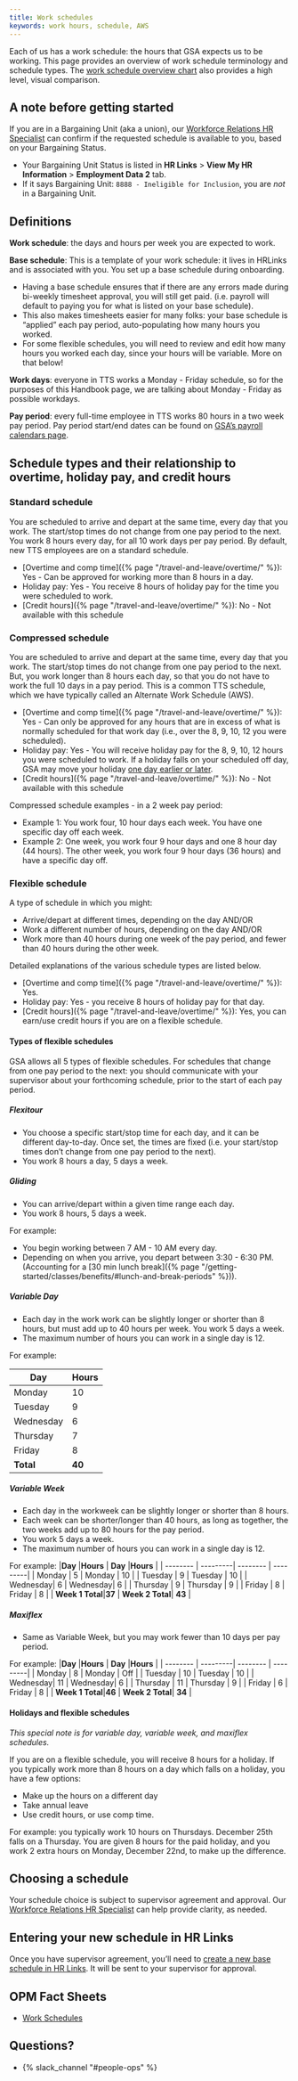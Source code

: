 ```yaml
---
title: Work schedules
keywords: work hours, schedule, AWS
---
```

Each of us has a work schedule: the hours that GSA expects us to be working. This page provides an overview of work schedule terminology and schedule types. The [work schedule overview chart](https://docs.google.com/spreadsheets/d/1isA9L0-ykDIgqCXIRZOdxCL00Jx8jKF4EsFlkMJ_jzY/edit#gid=0) also provides a high level, visual comparison.

## A note before getting started

If you are in a Bargaining Unit (aka a union), our [Workforce Relations HR Specialist](https://docs.google.com/document/d/15glvq9UakKUN8XTRTa6gRkhBHm2whhQyAGmf8ibTtBs/edit#heading=h.65ckjyv9pbpl) can confirm if the requested schedule is available to you, based on your Bargaining Status. 
- Your Bargaining Unit Status is listed in **HR Links** > **View My HR Information** > **Employment Data 2** tab. 
- If it says Bargaining Unit: `8888 - Ineligible for Inclusion`, you are *not* in a Bargaining Unit.

## Definitions
**Work schedule**: the days and hours per week you are expected to work.

**Base schedule**: This is a template of your work schedule: it lives in HRLinks and is associated with you. You set up a base schedule during onboarding. 
- Having a base schedule ensures that if there are any errors made during bi-weekly timesheet approval, you will still get paid. (i.e. payroll will default to paying you for what is listed on your base schedule).
- This also makes timesheets easier for many folks: your base schedule is “applied” each pay period, auto-populating how many hours you worked.
- For some flexible schedules, you will need to review and edit how many hours you worked each day, since your hours will be variable. More on that below!

**Work days**: everyone in TTS works a Monday - Friday schedule, so for the purposes of this Handbook page, we are talking about Monday - Friday as possible workdays.

**Pay period**: every full-time employee in TTS works 80 hours in a two week pay period. Pay period start/end dates can be found on [GSA’s payroll calendars page](https://www.gsa.gov/buy-through-us/purchasing-programs/shared-services/payroll-shared-services/payroll-calendars).

## Schedule types and their relationship to overtime, holiday pay, and credit hours

### Standard schedule 
You are scheduled to arrive and depart at the same time, every day that you work. The start/stop times do not change from one pay period to the next. You work 8 hours every day, for all 10 work days per pay period. By default, new TTS employees are on a standard schedule.
- [Overtime and comp time]({% page "/travel-and-leave/overtime/" %}): Yes - Can be approved for working more than 8 hours in a day.
- Holiday pay: Yes - You receive 8 hours of holiday pay for the time you were scheduled to work.
- [Credit hours]({% page "/travel-and-leave/overtime/" %}): No - Not available with this schedule

### Compressed schedule
You are scheduled to arrive and depart at the same time, every day that you work. The start/stop times do not change from one pay period to the next.  But, you work longer than 8 hours each day, so that you do not have to work the full 10 days in a pay period. This is a common TTS schedule, which we have typically called an Alternate Work Schedule (AWS).
- [Overtime and comp time]({% page "/travel-and-leave/overtime/" %}): Yes - Can only be approved for any hours that are in excess of what is normally scheduled for that work day (i.e., over the 8, 9, 10, 12 you were scheduled).
- Holiday pay: Yes - You will receive holiday pay for the 8, 9, 10, 12 hours you were scheduled to work. If a holiday falls on your scheduled off day, GSA may move your holiday [one day earlier or later](https://www.opm.gov/policy-data-oversight/pay-leave/work-schedules/fact-sheets/Federal-Holidays-In-Lieu-Of-Determination).
- [Credit hours]({% page "/travel-and-leave/overtime/" %}): No - Not available with this schedule

Compressed schedule examples - in a 2 week pay period:
- Example 1: You work four, 10 hour days each week. You have one specific day off each week.
- Example 2: One week, you work four 9 hour days and one 8 hour day (44 hours). The other week, you work four 9 hour days (36 hours) and have a specific day off.

### Flexible schedule
A type of schedule in which you might:
- Arrive/depart at different times, depending on the day AND/OR
- Work a different number of hours, depending on the day AND/OR
- Work more than 40 hours during one week of the pay period, and fewer than 40 hours during the other week.

Detailed explanations of the various schedule types are listed below.
- [Overtime and comp time]({% page "/travel-and-leave/overtime/" %}): Yes.
- Holiday pay:  Yes - you receive 8 hours of holiday pay for that day. 
- [Credit hours]({% page "/travel-and-leave/overtime/" %}): Yes, you can earn/use credit hours if you are on a flexible schedule.


#### Types of flexible schedules
GSA allows all 5 types of flexible schedules. For schedules that change from one pay period to the next: you should communicate with your supervisor about your forthcoming schedule, prior to the start of each pay period.

##### Flexitour
- You choose a specific start/stop time for each day, and it can be different day-to-day. Once set, the times are fixed (i.e. your start/stop times don’t change from one pay period to the next).
- You work 8 hours a day, 5 days a week.

##### Gliding
- You can arrive/depart within a given time range each day.
- You work 8 hours, 5 days a week.

For example: 
- You begin working between 7 AM - 10 AM every day. 
- Depending on when you arrive, you depart between 3:30 - 6:30 PM. (Accounting for a [30 min lunch break]({% page "/getting-started/classes/benefits/#lunch-and-break-periods" %})).

##### Variable Day
- Each day in the work work can be slightly longer or shorter than 8 hours, but must add up to 40 hours per week.
You work 5 days a week.
- The maximum number of hours you can work in a single day is 12.

For example:

|**Day**   |**Hours** |
| -------- | ---------|
| Monday   | 10       |
| Tuesday  | 9        |
| Wednesday| 6        |
| Thursday | 7        |
| Friday   | 8        |
| **Total**|**40**    |

##### Variable Week
- Each day in the workweek can be slightly longer or shorter than 8 hours. 
- Each week can be shorter/longer than 40 hours, as long as together, the two weeks add up to 80 hours for the pay period.
- You work 5 days a week.
- The maximum number of hours you can work in a single day is 12.

For example:
|**Day**   |**Hours** | **Day**  |**Hours** | 
| -------- | ---------| -------- | ---------|
| Monday   | 5        | Monday   | 10       |
| Tuesday  | 9        | Tuesday  | 10       |
| Wednesday| 6        | Wednesday| 6        |
| Thursday | 9        | Thursday | 9        |
| Friday   | 8        | Friday   | 8        |
| **Week 1 Total**|**37**    | **Week 2 Total**| **43**   |


##### Maxiflex
- Same as Variable Week, but you may work fewer than 10 days per pay period. 

For example:
|**Day**   |**Hours** | **Day**  |**Hours** | 
| -------- | ---------| -------- | ---------|
| Monday   | 8        | Monday   | Off      |
| Tuesday  | 10       | Tuesday  | 10       |
| Wednesday| 11       | Wednesday| 6        |
| Thursday | 11       | Thursday | 9        |
| Friday   | 6        | Friday   | 8        |
| **Week 1 Total**|**46**    | **Week 2 Total**| **34**   |

#### Holidays and flexible schedules

*This special note is for variable day, variable week, and maxiflex schedules.*

If you are on a flexible schedule, you will receive 8 hours for a holiday. If you typically work more than 8 hours on a day which falls on a holiday, you have a few options:
- Make up the hours on a different day 
- Take annual leave
- Use credit hours, or use comp time.  

For example: you typically work 10 hours on Thursdays. December 25th falls on a Thursday. You are given 8 hours for the paid holiday, and you work 2 extra hours on Monday, December 22nd, to make up the difference.

## Choosing a schedule
Your schedule choice is subject to supervisor agreement and approval. Our [Workforce Relations HR Specialist](https://docs.google.com/document/d/15glvq9UakKUN8XTRTa6gRkhBHm2whhQyAGmf8ibTtBs/edit#heading=h.65ckjyv9pbpl) can help provide clarity, as needed.

## Entering your new schedule in HR Links
Once you have supervisor agreement, you’ll need to [create a new base schedule in HR Links](https://drive.google.com/file/d/1ETcg-OsxVqaujXvJuQazpK0dN0sIG57p/view?usp=sharing). It will be sent to your supervisor for approval.

## OPM Fact Sheets
- [Work Schedules](https://www.opm.gov/policy-data-oversight/pay-leave/work-schedules/)

## Questions?

- {% slack_channel "#people-ops" %}
